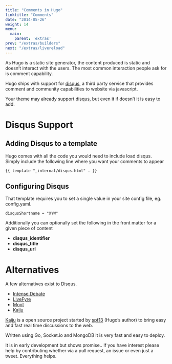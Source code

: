 ```yaml
---
title: "Comments in Hugo"
linktitle: "Comments"
date: "2014-05-26"
weight: 14
menu:
  main:
    parent: 'extras'
prev: "/extras/builders"
next: "/extras/livereload"
---
```


As Hugo is a static site generator, the content produced is static and
doesn’t interact with the users. The most common interaction people ask
for is comment capability.

Hugo ships with support for [disqus](http://disqus.com), a third party
service that provides comment and community capabilities to website via
javascript.

Your theme may already support disqus, but even it if doesn’t it is easy
to add.

# Disqus Support

## Adding Disqus to a template

Hugo comes with all the code you would need to include load disqus.
Simply include the following line where you want your comments to appear

    {{ template "_internal/disqus.html" . }}


## Configuring Disqus

That template requires you to set a single value in your site config file, eg. config.yaml.

    disqusShortname = "XYW"

Additionally you can optionally set the following in the front matter
for a given piece of content

 * **disqus_identifier**
 * **disqus_title**
 * **disqus_url**

# Alternatives

A few alternatives exist to Disqus.

* [Intense Debate](http://intensedebate.com/)
* [LiveFyre](http://livefyre.com/)
* [Moot](http://muut.com)
* [Kaiju](http://github.com/spf13/kaiju)


[Kaiju](http://github.com/spf13/kaiju) is a open source project started
by [spf13](http://spf13.com) (Hugo’s author) to bring easy and fast real
time discussions to the web.

Written using Go, Socket.io and MongoDB it is very fast and easy to
deploy.

It is in early development but shows promise.. If you have interest
please help by contributing whether via a pull request, an issue or even
just a tweet. Everything helps.

